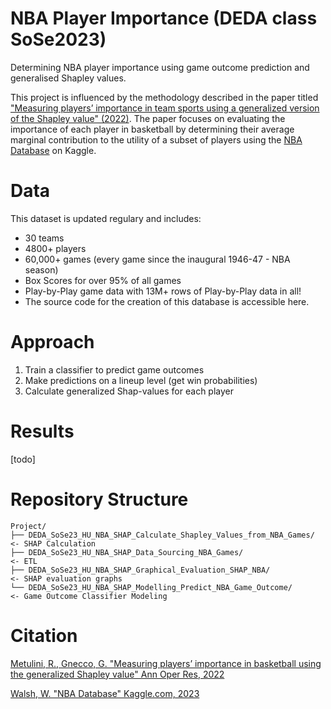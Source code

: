 # NBA Player Importance (DEDA class SoSe2023)
Determining NBA player importance using game outcome prediction and generalised Shapley values. 

This project is influenced by the methodology described in the paper titled ["Measuring players’ importance in team sports using a generalized version of the Shapley value" (2022)](https://rdcu.be/dcCMR). The paper focuses on evaluating the importance of each player in basketball by determining their average marginal contribution to the utility of a subset of players using the [NBA Database](https://www.kaggle.com/datasets/wyattowalsh/basketball) on Kaggle.

# Data

This dataset is updated regulary and includes:

- 30 teams
- 4800+ players
- 60,000+ games (every game since the inaugural 1946-47 - NBA season)
- Box Scores for over 95% of all games
- Play-by-Play game data with 13M+ rows of Play-by-Play data in all!
- The source code for the creation of this database is accessible here.

# Approach

 1. Train a classifier to predict game outcomes
 2. Make predictions on a lineup level (get win probabilities)
 3. Calculate generalized Shap-values for each player

# Results

[todo]

# Repository Structure
```
Project/
├── DEDA_SoSe23_HU_NBA_SHAP_Calculate_Shapley_Values_from_NBA_Games/    <- SHAP Calculation
├── DEDA_SoSe23_HU_NBA_SHAP_Data_Sourcing_NBA_Games/                    <- ETL
├── DEDA_SoSe23_HU_NBA_SHAP_Graphical_Evaluation_SHAP_NBA/              <- SHAP evaluation graphs
└── DEDA_SoSe23_HU_NBA_SHAP_Modelling_Predict_NBA_Game_Outcome/         <- Game Outcome Classifier Modeling
```
# Citation

[Metulini, R., Gnecco, G. "Measuring players’ importance in basketball using the generalized Shapley value" Ann Oper Res, 2022](https://doi.org/10.1007/s10479-022-04653-z)

[Walsh, W. "NBA Database" Kaggle.com, 2023](https://www.kaggle.com/datasets/wyattowalsh/basketball)


